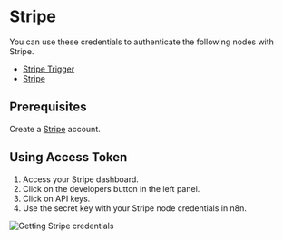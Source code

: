 # Stripe

You can use these credentials to authenticate the following nodes with Stripe.
- [Stripe Trigger](/workflow/integrations/trigger-nodes/workflow-nodes-base.stripeTrigger/)
- [Stripe](/workflow/integrations/nodes/workflow-nodes-base.stripe/)

## Prerequisites

Create a [Stripe](https://stripe.com/) account.

## Using Access Token

1. Access your Stripe dashboard.
2. Click on the developers button in the left panel.
3. Click on API keys.
4. Use the secret key with your Stripe node credentials in n8n.

![Getting Stripe credentials](/_images/integrations/credentials/stripe/using-access-token.gif)

